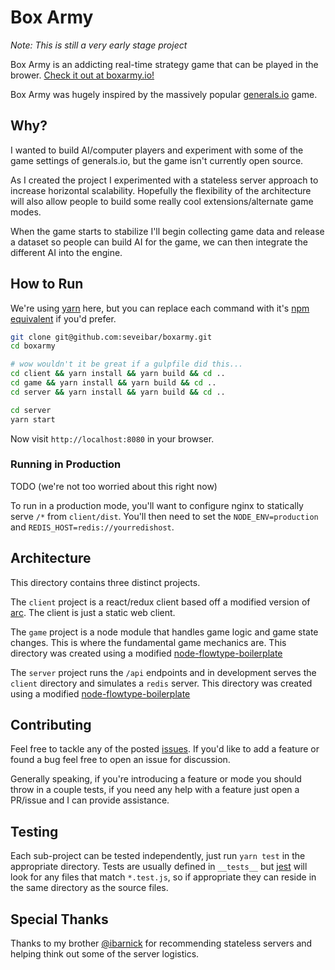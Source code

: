 # Box Army

*Note: This is still a very early stage project*

Box Army is an addicting real-time strategy game that can be played in the brower. [Check it out at boxarmy.io!](http://boxarmy.io)

Box Army was hugely inspired by the massively popular [generals.io](http://generals.io) game.

## Why?

I wanted to build AI/computer players and experiment with some of the game settings of generals.io, but the game isn't currently open source.

As I created the project I experimented with a stateless server approach to increase horizontal scalability. Hopefully the flexibility of the architecture will also allow people to build some really cool extensions/alternate game modes.

When the game starts to stabilize I'll begin collecting game data and release a dataset so people can build AI for the game, we can then integrate the different AI into the engine.

## How to Run

We're using [yarn](https://yarnpkg.com/) here, but you can replace each command with it's [npm equivalent](https://yarnpkg.com/en/docs/migrating-from-npm) if you'd prefer.

```bash
git clone git@github.com:seveibar/boxarmy.git
cd boxarmy

# wow wouldn't it be great if a gulpfile did this...
cd client && yarn install && yarn build && cd ..
cd game && yarn install && yarn build && cd ..
cd server && yarn install && yarn build && cd ..

cd server
yarn start
```

Now visit `http://localhost:8080` in your browser.

### Running in Production

TODO (we're not too worried about this right now)

To run in a production mode, you'll want to configure nginx to statically serve `/*` from `client/dist`. You'll then need to set the `NODE_ENV=production` and `REDIS_HOST=redis://yourredishost`.

## Architecture

This directory contains three distinct projects.

The `client` project is a react/redux client based off a modified version of [arc](https://github.com/diegohaz/arc). The client is just a static web client.

The `game` project is a node module that handles game logic and game state changes. This is where the fundamental game mechanics are. This directory was created using a modified [node-flowtype-boilerplate](https://github.com/jsynowiec/node-flowtype-boilerplate)

The `server` project runs the `/api` endpoints and in development serves the `client` directory and simulates a `redis` server. This directory was created using a modified [node-flowtype-boilerplate](https://github.com/jsynowiec/node-flowtype-boilerplate)

## Contributing

Feel free to tackle any of the posted [issues](https://github.com/seveibar/boxarmy/issues). If you'd like to add a feature or found a bug feel free to open an issue for discussion.

Generally speaking, if you're introducing a feature or mode you should throw in a couple tests, if you need any help with a feature just open a PR/issue and I can provide assistance.

## Testing

Each sub-project can be tested independently, just run `yarn test` in the appropriate directory. Tests are usually defined in `__tests__` but [jest](https://facebook.github.io/jest/) will look for any files that match `*.test.js`, so if appropriate they can reside in the same directory as the source files.

## Special Thanks

Thanks to my brother [@ibarnick](https://github.com/ibarnick) for recommending stateless servers and helping think out some of the server logistics.
